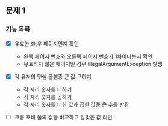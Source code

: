 ## 문제 1
### 기능 목록
-[x] 유효한 좌,우 페이지인지 확인
  - 왼쪽 페이지 번호와 오른쪽 페이지 번호가 1차이나는지 확인
  - 유효하지 않은 페이지일 경우 IllegalArgumentException 발생

-[x] 각 유저의 덧셈 곱셈중 큰 값 구하기 
  - 각 자리 숫자를 더하기 
  - 각 자리 숫자를 곱하기
  - 각 자리 숫자를 더한 값과 곱한 값중 큰 수를 반환
  
-[ ] 크롱 포비 둘의 값을 비교하고 알맞은 값 리턴